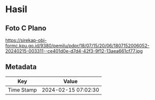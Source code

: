 # Hasil

## Foto C Plano

https://sirekap-obj-formc.kpu.go.id/9380/pemilu/pdpr/18/07/15/20/06/1807152006052-20240215-003311--ce401d0e-d7d4-42f3-9f12-13aea661cf77.jpg


## Metadata

| Key        | Value               |
| ---------- | ------------------- |
| Time Stamp | 2024-02-15 07:02:30 |



